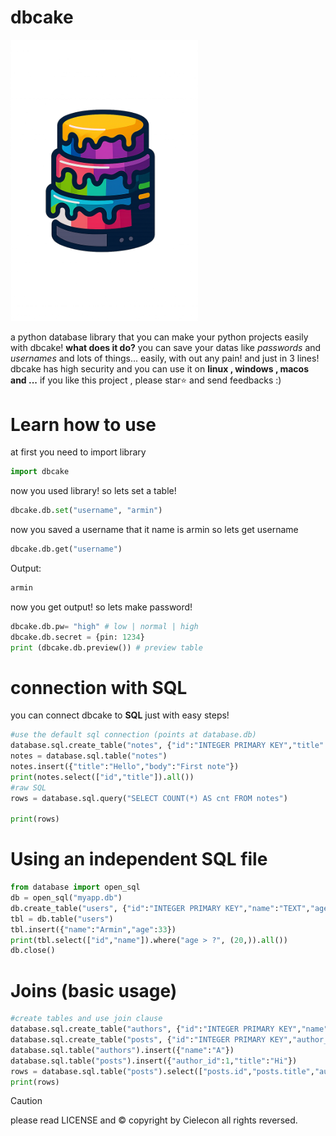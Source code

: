 # dbcake
<img src="https://github.com/Cielecon/dbcake/blob/main/dbcake.png" width="300"/>

a python database library that you can make your python projects easily with dbcake!
**what does it do?** you can save your datas like *passwords* and *usernames* and lots of things... easily,
with out any pain! and just in 3 lines!
dbcake has high security and you can use it on **linux , windows , macos and ...**
if you like this project , please star⭐ and send feedbacks :)

# Learn how to use

at first you need to import library
```python
import dbcake
```
now you used library! so lets set a table!

```python 
dbcake.db.set("username", "armin")
```
now you saved a username that it name is armin so lets get username


```python 
dbcake.db.get("username")
```
Output:

```python 
armin
```
now you get output! so lets make password!

```python
dbcake.db.pw= "high" # low | normal | high
dbcake.db.secret = {pin: 1234} 
print (dbcake.db.preview()) # preview table
```
# connection with SQL
you can connect dbcake to **SQL** just with easy steps!
```python
#use the default sql connection (points at database.db)
database.sql.create_table("notes", {"id":"INTEGER PRIMARY KEY","title":"TEXT","body":"TEXT"})
notes = database.sql.table("notes")
notes.insert({"title":"Hello","body":"First note"})
print(notes.select(["id","title"]).all())
#raw SQL
rows = database.sql.query("SELECT COUNT(*) AS cnt FROM notes")

print(rows)
```
# Using an independent SQL file
```python
from database import open_sql
db = open_sql("myapp.db")
db.create_table("users", {"id":"INTEGER PRIMARY KEY","name":"TEXT","age":"INTEGER"})
tbl = db.table("users")
tbl.insert({"name":"Armin","age":33})
print(tbl.select(["id","name"]).where("age > ?", (20,)).all())
db.close()
```
# Joins (basic usage)
```python
#create tables and use join clause
database.sql.create_table("authors", {"id":"INTEGER PRIMARY KEY","name":"TEXT"})
database.sql.create_table("posts", {"id":"INTEGER PRIMARY KEY","author_id":"INTEGER","title":"TEXT"})
database.sql.table("authors").insert({"name":"A"})
database.sql.table("posts").insert({"author_id":1,"title":"Hi"})
rows = database.sql.table("posts").select(["posts.id","posts.title","authors.name"]).join("INNER JOIN authors ON authors.id = posts.author_id").all()
print(rows)
```
>[!CAUTION]
>please read LICENSE and ©️ copyright by Cielecon all rights reversed.

